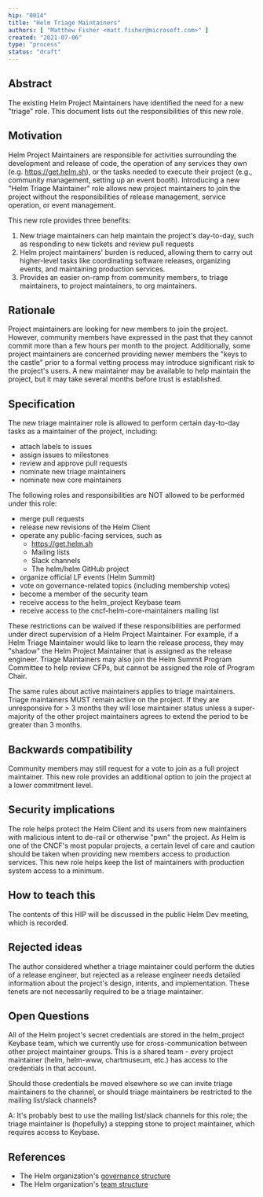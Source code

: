 ```yaml
---
hip: "0014"
title: "Helm Triage Maintainers"
authors: [ "Matthew Fisher <matt.fisher@microsoft.com>" ]
created: "2021-07-06"
type: "process"
status: "draft"
---
```


## Abstract

The existing Helm Project Maintainers have identified the need for a new "triage" role. This document lists out the responsibilities of this new role.

## Motivation

Helm Project Maintainers are responsible for activities surrounding the development and release of code, the operation of any services they own (e.g. <https://get.helm.sh>), or the tasks needed to execute their project (e.g., community management, setting up an event booth). Introducing a new "Helm Triage Maintainer" role allows new project maintainers to join the project without the responsibilities of release management, service operation, or event management.

This new role provides three benefits:

1. New triage maintainers can help maintain the project's day-to-day, such as responding to new tickets and review pull requests
2. Helm project maintainers' burden is reduced, allowing them to carry out higher-level tasks like coordinating software releases, organizing events, and maintaining production services.
3. Provides an easier on-ramp from community members, to triage maintainers, to project maintainers, to org maintainers.

## Rationale

Project maintainers are looking for new members to join the project. However, community members have expressed in the past that they cannot commit more than a few hours per month to the project. Additionally, some project maintainers are concerned providing newer members the "keys to the castle" prior to a formal vetting process may introduce significant risk to the project's users. A new maintainer may be available to help maintain the project, but it may take several months before trust is established.

## Specification

The new triage maintainer role is allowed to perform certain day-to-day tasks as a maintainer of the project, including:

- attach labels to issues
- assign issues to milestones
- review and approve pull requests
- nominate new triage maintainers
- nominate new core maintainers

The following roles and responsibilities are NOT allowed to be performed under this role:

- merge pull requests
- release new revisions of the Helm Client
- operate any public-facing services, such as
   - <https://get.helm.sh>
   - Mailing lists
   - Slack channels
   - The helm/helm GitHub project
- organize official LF events (Helm Summit)
- vote on governance-related topics (including membership votes)
- become a member of the security team
- receive access to the helm_project Keybase team
- receive access to the cncf-helm-core-maintainers mailing list

These restrictions can be waived if these responsibilities are performed under direct supervision of a Helm Project Maintainer. For example, if a Helm Triage Maintainer would like to learn the release process, they may "shadow" the Helm Project Maintainer that is assigned as the release engineer. Triage Maintainers may also join the Helm Summit Program Committee to help review CFPs, but cannot be assigned the role of Program Chair.

The same rules about active maintainers applies to triage maintainers. Triage maintainers MUST remain active on the project. If they are unresponsive for > 3 months they will lose maintainer status unless a super-majority of the other project maintainers agrees to extend the period to be greater than 3 months.

## Backwards compatibility

Community members may still request for a vote to join as a full project maintainer. This new role provides an additional option to join the project at a lower commitment level.

## Security implications

The role helps protect the Helm Client and its users from new maintainers with malicious intent to de-rail or otherwise "pwn" the project. As Helm is one of the CNCF's most popular projects, a certain level of care and caution should be taken when providing new members access to production services. This new role helps keep the list of maintainers with production system access to a minimum.

## How to teach this

The contents of this HIP will be discussed in the public Helm Dev meeting, which is recorded.

## Rejected ideas

The author considered whether a triage maintainer could perform the duties of a release engineer, but rejected as a release engineer needs detailed information about the project's design, intents, and implementation. These tenets are not necessarily required to be a triage maintainer.

## Open Questions

All of the Helm project's secret credentials are stored in the helm_project Keybase team, which we currently use for cross-communication between other project maintainer groups. This is a shared team - every project maintainer (helm, helm-www, chartmuseum, etc.) has access to the credentials in that account.

Should those credentials be moved elsewhere so we can invite triage maintainers to the channel, or should triage maintainers be restricted to the mailing list/slack channels?

A: It's probably best to use the mailing list/slack channels for this role; the triage maintainer is (hopefully) a stepping stone to project maintainer, which requires access to Keybase.

## References

- The Helm organization's [governance structure](https://github.com/helm/community/tree/main/governance)
- The Helm organization's [team structure](https://github.com/helm/community/blob/main/Teams.md)
